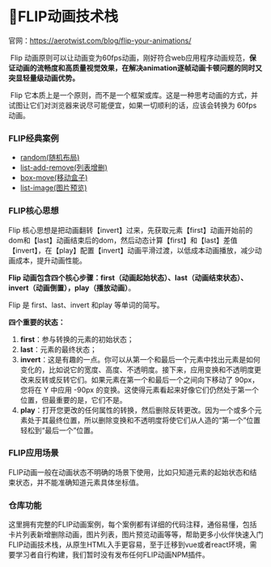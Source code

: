 # 🎿FLIP动画技术栈

官网：https://aerotwist.com/blog/flip-your-animations/

​		Flip 动画原则可以让动画变为60fps动画，刚好符合web应用程序动画规范，**保证动画的流畅度和高质量视觉效果，在解决animation逐帧动画卡顿问题的同时又突显轻量级动画优势。**

​       Flip 它本质上是一个原则，而不是一个框架或库。这是一种思考动画的方式，并试图让它们对浏览器来说尽可能便宜，如果一切顺利的话，应该会转换为 60fps 动画。

### FLIP经典案例
* [random(随机布局)](https://qiunanya.github.io/css-flip/pages/random.html)
* [list-add-remove(列表增删)](https://qiunanya.github.io/css-flip/pages/list-add-remove.html)
* [box-move(移动盒子)](https://qiunanya.github.io/css-flip/pages/box-move.html)
* [list-image(图片预览)](https://qiunanya.github.io/css-flip/pages/list-image.html)


### FLIP核心思想

Flip 核心思想是把动画翻转【invert】过来，先获取元素【first】动画开始前的dom和【last】动画结束后的dom，然后动态计算【first】和【last】差值 【invert】，在【play】配置【invert】动画平滑过渡，以低成本动画播放，减少动画成本，提升动画性能。

**Flip 动画包含四个核心步骤：first（动画起始状态）、last（动画结束状态）、invert（动画倒置），play（播放动画）**。

Flip 是 first、last、invert 和play 等单词的简写。

**四个重要的状态：**

1. **first**：参与转换的元素的初始状态；
2. **last**：元素的最终状态；
3. **invert**：这是有趣的一点。你可以从第一个和最后一个元素中找出元素是如何变化的，比如说它的宽度、高度、不透明度。接下来，应用变换和不透明度更改来反转或反转它们。如果元素在第一个和最后一个之间向下移动了 90px，您将在 Y 中应用 -90px 的变换。这使得元素看起来好像它们仍然处于第一个位置，但最重要的是，它们不是。
4. **play**：打开您更改的任何属性的转换，然后删除反转更改。因为一个或多个元素处于其最终位置，所以删除变换和不透明度将使它们从人造的“第一个”位置轻松到“最后一个”位置。

### FLIP应用场景

FLIP动画一般在动画状态不明确的场景下使用，比如只知道元素的起始状态和结束状态，并不能准确知道元素具体坐标值。

### 仓库功能

这里拥有完整的FLIP动画案例，每个案例都有详细的代码注释，通俗易懂，包括卡片列表新增删除动画，图片列表，图片预览动画等等，帮助更多小伙伴快速入门FLIP动画技术栈，从原生HTML入手更容易，至于迁移到vue或者react环境，需要学习者自行构建，我们暂时没有发布任何FLIP动画NPM插件。